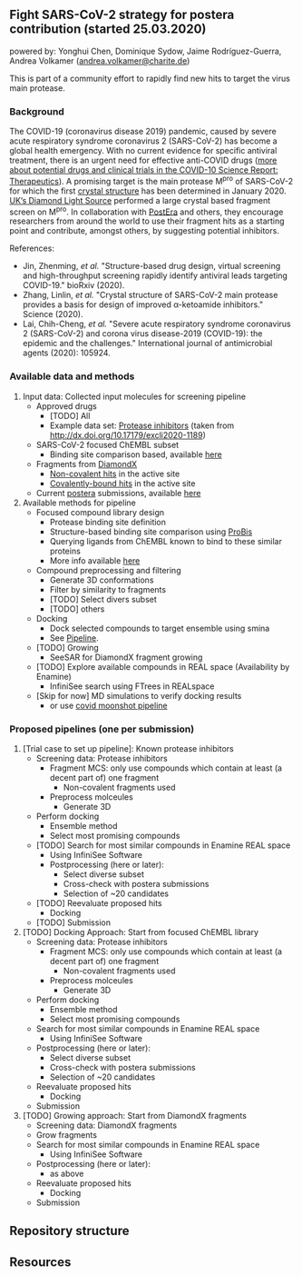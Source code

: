## Fight SARS-CoV-2 strategy for postera contribution (started 25.03.2020)
powered by: Yonghui Chen, Dominique Sydow, Jaime Rodríguez-Guerra, Andrea Volkamer (andrea.volkamer@charite.de)

This is part of a community effort to rapidly find new hits to target the virus main protease.

### Background
The COVID-19 (coronavirus disease 2019) pandemic, caused by severe acute respiratory syndrome coronavirus 2 (SARS-CoV-2) has become a global health emergency. With no current evidence for specific antiviral treatment, there is an urgent need for effective anti-COVID drugs ([more about potential drugs and clinical trials in the COVID-10 Science Report: Therapeutics](https://sph.nus.edu.sg/wp-content/uploads/2020/03/COVID-19-Science-Report-Therapeutics-30-Mar.pdf)). A promising target is the main protease M<sup>pro</sup> of SARS-CoV-2 for which the first [crystal structure](http://www.rcsb.org/structure/6LU7) has been determined in January 2020.  
[UK’s Diamond Light Source](https://www.diamond.ac.uk/covid-19/for-scientists/Main-protease-structure-and-XChem/Downloads.html) performed a large crystal based fragment screen on M<sup>pro</sup>. In collaboration with [PostEra](https://covid.postera.ai/covid) and others, they encourage researchers from around the world to use their fragment hits as a starting point and contribute, amongst others, by suggesting potential inhibitors. 

References:

* Jin, Zhenming, <i>et al.</i> "Structure-based drug design, virtual screening and high-throughput screening rapidly identify antiviral leads targeting COVID-19." bioRxiv (2020).
* Zhang, Linlin, <i>et al.</i> "Crystal structure of SARS-CoV-2 main protease provides a basis for design of improved α-ketoamide inhibitors." Science (2020).
* Lai, Chih-Cheng, <i>et al.</i> "Severe acute respiratory syndrome coronavirus 2 (SARS-CoV-2) and corona virus disease-2019 (COVID-19): the epidemic and the challenges." International journal of antimicrobial agents (2020): 105924.
### Available data and methods
<!-- AV: Clear when done. -->
<!-- JRG: Summarize in # Resources -->

1. Input data: Collected input molecules for screening pipeline
    * Approved drugs
        * [TODO] All
        * Example data set: [Protease inhibitors](https://github.com/volkamerlab/covid19-SBapproach/blob/master/data/proteaseFDAdrugs.csv) (taken from http://dx.doi.org/10.17179/excli2020-1189)
    * SARS-CoV-2 focused ChEMBL subset
        * Binding site comparison based, available [here](https://github.com/volkamerlab/covid19-SBapproach/tree/master/data/focused_library_similar_proteins)
    * Fragments from [DiamondX](https://www.diamond.ac.uk/covid-19/for-scientists/Main-protease-structure-and-XChem/Downloads.html)
        * [Non-covalent hits](https://github.com/volkamerlab/covid19-SBapproach/blob/master/data/fragments/non_covalent_fragments_2D.sdf) in the active site
        * [Covalently-bound hits](https://github.com/volkamerlab/covid19-SBapproach/blob/master/data/fragments/covalent_fragments_2D.sdf) in the active site
    * Current [postera](https://covid.postera.ai/covid) submissions, available [here](https://github.com/volkamerlab/covid19-SBapproach/blob/master/data/covid_submissions_03_24_2020.xlsx)
2. Available methods for pipeline
    * Focused compound library design
        * Protease binding site definition
        * Structure-based binding site comparison using [ProBis](http://probis.cmm.ki.si/)
        * Querying ligands from ChEMBL known to bind to these similar proteins
        * More info available [here](https://github.com/volkamerlab/covid19-SBapproach/tree/master/notebooks/focused_library_similar_proteins)
    * Compound preprocessing and filtering
        * Generate 3D conformations
        * Filter by similarity to fragments
        * [TODO] Select divers subset
        * [TODO] others
    * Docking
       * Dock selected compounds to target ensemble using smina
       * See [Pipeline](https://github.com/volkamerlab/covid19-SBapproach/tree/master/notebooks/Docking).
    * [TODO] Growing
      * SeeSAR for DiamondX fragment growing
    * [TODO] Explore available compounds in REAL space (Availability by Enamine)
        * InfiniSee search using FTrees in REALspace
    * [Skip for now] MD simulations to verify docking results
        * or use [covid moonshot pipeline](https://github.com/FoldingAtHome/covid-moonshot)

### Proposed pipelines (one per submission)
<!-- AV: Clear when done. -->

1. [Trial case to set up pipeline]: Known protease inhibitors
    * Screening data: Protease inhibitors
        * Fragment MCS: only use compounds which contain at least (a decent part of) one fragment
            * Non-covalent fragments used
        * Preprocess molceules
            * Generate 3D
    * Perform docking
        * Ensemble method
        * Select most promising compounds
    * [TODO] Search for most similar compounds in Enamine REAL space
        * Using InfiniSee Software
        * Postprocessing (here or later):
            * Select diverse subset
            * Cross-check with postera submissions
            * Selection of ~20 candidates
    * [TODO] Reevaluate proposed hits
        * Docking
    * [TODO] Submission
2. [TODO] Docking Approach: Start from focused ChEMBL library
    * Screening data: Protease inhibitors
        * Fragment MCS: only use compounds which contain at least (a decent part of) one fragment
            * Non-covalent fragments used
        * Preprocess molceules
            * Generate 3D
    * Perform docking
        * Ensemble method
        * Select most promising compounds
    * Search for most similar compounds in Enamine REAL space
        * Using InfiniSee Software
    * Postprocessing (here or later):
        * Select diverse subset
        * Cross-check with postera submissions
        * Selection of ~20 candidates
    * Reevaluate proposed hits
        * Docking
    * Submission
3. [TODO] Growing approach: Start from DiamondX fragments
    * Screening data: DiamondX fragments
    * Grow fragments
    * Search for most similar compounds in Enamine REAL space
        * Using InfiniSee Software
    * Postprocessing (here or later):
        * as above
    * Reevaluate proposed hits
        * Docking
    * Submission

## Repository structure

<!-- JRG Fill this in -->

## Resources

<!-- AV: List proposed outputs here. -->